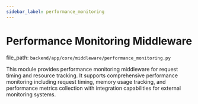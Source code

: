 ```yaml
---
sidebar_label: performance_monitoring
---
```


# Performance Monitoring Middleware

  file_path: `backend/app/core/middleware/performance_monitoring.py`

This module provides performance monitoring middleware for request timing and
resource tracking. It supports comprehensive performance monitoring including
request timing, memory usage tracking, and performance metrics collection
with integration capabilities for external monitoring systems.
